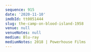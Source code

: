 ```yaml
---
sequence: 915
date: '2020-11-10'
imdbId: tt0051444
slug: the-camp-on-blood-island-1958
venue: null
venueNotes: null
medium: Blu-ray
mediumNotes: 2018 | Powerhouse Films
---
```


